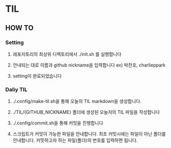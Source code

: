 # TIL

## HOW TO

### Setting

1. 레포지토리의 최상위 디렉토리에서 ./init.sh 를 실행합니다

2. 안내되는 대로 이름과 github nickname을 입력합니다 ex) 박찬호, charlieppark

3. setting이 완료되었습니다

### Daliy TIL

1. ./.config/make-til.sh을 통해 오늘의 TIL markdown을 생성합니다.

2. ./TIL/{GITHUB_NICKNAME} 폴더에 생성된 오늘자의 TIL 파일을 작성합니다

3. ./.config/commit.sh을 통해 커밋을 진행합니다

4. 스크립트가 커밋이 가능한 파일을 안내합니다. 최초 커밋시에는 파일이 아닌 폴더를 안내합니다. 커밋하고자 하는 파일(폴더)의 번호를 입력하면 됩니다.
